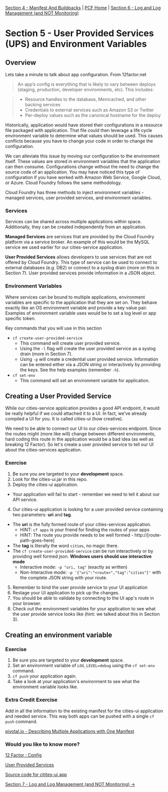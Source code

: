 [Section 4 - Manifest And Buildpacks](manifest.md) | [PCF Home](README.md) | [Section 6 - Log and Log Management (and NOT Monitoring)](logging.md)

# Section 5 - User Provided Services (UPS) and Environment Variables

## Overview

Lets take a minute to talk about app configuration.  From 12factor.net
>An app’s config is everything that is likely to vary between deploys (staging, production, developer environments, etc). This includes:

> * Resource handles to the database, Memcached, and other backing services
> * Credentials to external services such as Amazon S3 or Twitter
> * Per-deploy values such as the canonical hostname for the deploy

Historically, application would have stored their configurations in a resource file packaged with application.  That file could then leverage a life cycle environment variable to determine what values should be used.  This causes conflicts because you have to change your code in order to change the configuration.  

We can alleviate this issue by moving our configuration to the environment itself.  These values are stored in environment variables that the application can then consume.  Configurations change without the need to change the source code of an application. You may have noticed this type of configuration if you have worked with Amazon Web Service, Google Cloud, or Azure.  Cloud Foundry follows the same methodology.  

Cloud Foundry has three methods to inject environment variables - managed services, user provided services, and environment variables.

### Services

Services can be shared across multiple applications within space.  Additionally, they can be created independently from an application.  

**Managed Services** are services that are provided by the Cloud Foundry platform via a service broker.  An example of this would be the  MySQL service we used earlier for our cities-service application.  

**User Provided Services** allows developers to use services that are not offered by Cloud Foundry.  This type of service can be used to connect to external databases (e.g. DB2) or connect to a syslog drain (more on this in Section 7).  User provided services provide information in a JSON object.

### Environment Variables

Where services can be bound to multiple applications, environment variables are specific to the application that they are set on.  They behave exactly like an OS environment variable and provide a key value pair.  Examples of environment variable uses would be to set a log level or app specific token.

Key commands that you will use in this section
* `cf create-user-provided-service`
  * This command will create user provided service.  
  * Using the `-l` flag will create the user provided service as a syslog drain (more in Section 7).  
  * Using `-p` will create a credential user provided service.  Information can be entered either via a JSON string or interactively by providing the keys.  See the help examples (remember `-h`).
* `cf set-env`
  * This command will set an environment variable for application.  

## Creating a User Provided Service

While our cities-service application provides a good API endpoint, it would be really helpful if we could attached it to a UI.  In fact, we've already compiled a UI for you.  It is called cities-ui (how creative).  

We need to be able to connect our UI to our cities-services endpoint.  Since the routes might (more like will) change between different environments, hard coding this route in the application would be a bad idea (as well as breaking 12 Factor).  So let's create a user provided service to tell our UI about the cities-services application.

### Exercise
1. Be sure you are targeted to your **development** space.
2. Look for the cities-ui.jar in this repo.
3. Deploy the cities-ui application.
  * Your application will fail to start - remember we need to tell it about our API service.
4. Our cities-ui application is looking for a user provided service containing two parameters: **uri** and **tag**.  
  * The **uri** is the fully formed route of your cities-services application.
    * HINT: `cf apps` is your friend for finding the routes of your apps  
    * HINT: The route you provide needs to be well formed - http://[route-path-goes-here]
  * The **tag** is literally the word `cities`, no magic there.  
  * The `cf create-user-provided-service` can be run interactively or by providing well formed json.  **Windows users should use interactive mode**
    * Interactive mode: `-p "uri, tag"` (exactly as written)
    * Non-Interactive mode: `-p '{"uri":"<route>","tag":"cities"}'` with the complete JSON string with your route.
5. Remember to bind the user provide service to your UI application
6. Restage your UI application to pick up the changes.  
7. You should be able to validate by connecting to the UI app's route in your browser.
8. Check out the environment variables for your application to see what the user provide service looks like (hint: we talked about this in Section 3).

## Creating an environment variable

### Exercise
1. Be sure you are targeted to your **development** space.
2. Set an environment variable of `LOG_LEVEL=debug` using the `cf set-env` command.
3. `cf push` your application again.
4. Take a look at your application's environment to see what the environment variable looks like.

### Extra Credit Exercise

Add in all the information to the existing manifest for the cities-ui application and needed service.  This way both apps can be pushed with a single `cf push` command.

[pivotal.io - Describing Multiple Applications with One Manifest](http://docs.pivotal.io/pivotalcf/devguide/deploy-apps/manifest.html#multi-apps)

### Would you like to know more?  

[12 Factor : Config](http://12factor.net/config)

[User Provided Services](http://docs.pivotal.io/pivotalcf/devguide/services/user-provided.html)

[Source code for citites-ui app](https://github.com/krujos/pcf-workshop/tree/master/dev-experience/cities)

[Section 7 - Log and Log Management (and NOT Monitoring) ->](logging.md)
